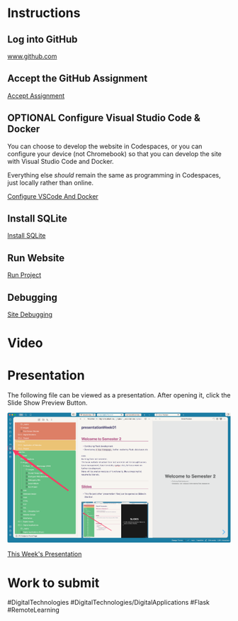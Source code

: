 # Instructions

## Log into GitHub
www.github.com

## Accept the GitHub Assignment
[Accept Assignment](/WebDev/_shared/Projects/ANH/acceptAssignment.md)

## OPTIONAL Configure Visual Studio Code & Docker
You can choose to develop the website in Codespaces, or you can configure your device (not Chromebook) so that you can develop the site with Visual Studio Code and Docker. 

Everything else *should* remain the same as programming in Codespaces, just locally rather than online.

[Configure VSCode And Docker](/WebDev/_shared/Projects/ANH/configureVSCodeAndDocker.md)

## Install SQLite
[Install SQLite](/WebDev/_shared/Projects/ANH/installSQLite.md)


## Run Website
[Run Project](/WebDev/_shared/Projects/ANH/runProject.md)


## Debugging
[Site Debugging](/WebDev/_shared/Projects/ANH/siteDebugging.md)

# Video


# Presentation

The following file can be viewed as a presentation. After opening it, click the Slide Show Preview Button.

![openSlidesView](WebDev/2%20-%20Digital%20Applications/_topics/_images/openSlidesView.png)

[This Week's Presentation](WebDev/2%20-%20Digital%20Applications/_topics/_presentations/presentationWeek01.md)



# Work to submit

#DigitalTechnologies #DigitalTechnologies/DigitalApplications #Flask #RemoteLearning

